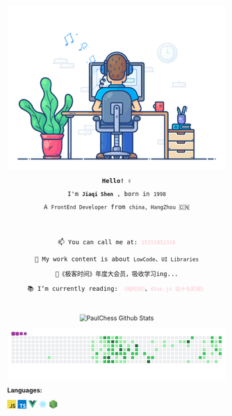 <p>
  <div align="center">
    <img src="./images/working.gif" />
  </div>
  <div align="center">
    <samp>
      <p><b>Hello! ✌</b></p>
      <p>I'm <code><b>Jiaqi Shen</b></code> , born in <code>1998</code></p>
      <p>A <code>FrontEnd Developer</code> from <code>china, HangZhou </code>🇨🇳</p>
    </samp>
  </div>
  <br><br>
  <div align="center">
    <samp>
      <p>📫 You can call me at: <code style="color: pink;">15251852316</code></p>
      <p>🔭 My work content is about <code>LowCode</code>、<code>UI Libraries</code></p>
      <p>🌱《极客时间》年度大会员，吸收学习ing...</p>
      <!-- <p>🌱 I’m currently learning <code style="color: pink;">vue-next</code>&<code style="color: pink;">TypeScript</code></p> -->
      <p>📚 I’m currently reading: <code style="color: pink;">《暗时间》</code>、<code style="color: pink;">《Vue.js 设计与实现》</code></p>
    </samp>

  </div>
</p>

<br>

<div align="center">

  ![PaulChess Github Stats](https://github-readme-stats.vercel.app/api?username=PaulChess&show_icons=true&theme=radical)

</div>

![github contribution grid snake animation](https://github.com/PaulChess/paulChess/blob/output/github-snake.gif?raw=true)

**Languages:**  

<code><img height="20" src="https://raw.githubusercontent.com/github/explore/80688e429a7d4ef2fca1e82350fe8e3517d3494d/topics/javascript/javascript.png"></code>
<code><img height="20" src="https://raw.githubusercontent.com/github/explore/80688e429a7d4ef2fca1e82350fe8e3517d3494d/topics/typescript/typescript.png"></code>
<code><img height="20" src="https://raw.githubusercontent.com/github/explore/80688e429a7d4ef2fca1e82350fe8e3517d3494d/topics/vue/vue.png"></code>
<code><img height="20" src="https://raw.githubusercontent.com/github/explore/80688e429a7d4ef2fca1e82350fe8e3517d3494d/topics/react/react.png"></code>
<code><img height="20" src="https://raw.githubusercontent.com/github/explore/80688e429a7d4ef2fca1e82350fe8e3517d3494d/topics/nodejs/nodejs.png"></code>

<!--
**PaulChess/paulChess** is a ✨ _special_ ✨ repository because its `README.md` (this file) appears on your GitHub profile.

Here are some ideas to get you started:

- 🔭 I’m currently working on ...
- 🌱 I’m currently learning ...
- 👯 I’m looking to collaborate on ...
- 🤔 I’m looking for help with ...
- 💬 Ask me about ...
- 📫 How to reach me: ...
- 😄 Pronouns: ...
- ⚡ Fun fact: ...
-->
